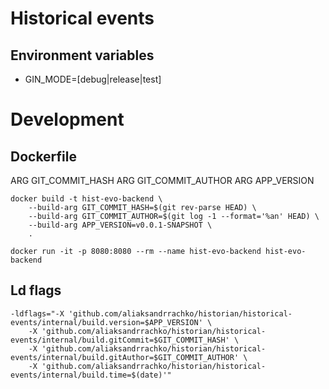 # Historical events

## Environment variables

* GIN_MODE=[debug|release|test]


# Development

## Dockerfile

ARG GIT_COMMIT_HASH
ARG GIT_COMMIT_AUTHOR
ARG APP_VERSION

```
docker build -t hist-evo-backend \
    --build-arg GIT_COMMIT_HASH=$(git rev-parse HEAD) \
    --build-arg GIT_COMMIT_AUTHOR=$(git log -1 --format='%an' HEAD) \
    --build-arg APP_VERSION=v0.0.1-SNAPSHOT \
    .

docker run -it -p 8080:8080 --rm --name hist-evo-backend hist-evo-backend
```

## Ld flags

```
-ldflags="-X 'github.com/aliaksandrrachko/historian/historical-events/internal/build.version=$APP_VERSION' \
    -X 'github.com/aliaksandrrachko/historian/historical-events/internal/build.gitCommit=$GIT_COMMIT_HASH' \
    -X 'github.com/aliaksandrrachko/historian/historical-events/internal/build.gitAuthor=$GIT_COMMIT_AUTHOR' \
    -X 'github.com/aliaksandrrachko/historian/historical-events/internal/build.time=$(date)'"
```